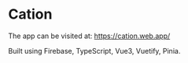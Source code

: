 # Cation
The app can be visited at:
https://cation.web.app/

Built using Firebase, TypeScript, Vue3, Vuetify, Pinia.
